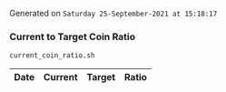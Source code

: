 Generated on `Saturday 25-September-2021 at 15:18:17`

### Current to Target Coin Ratio
`current_coin_ratio.sh`

Date|Current|Target|Ratio
---|---|---|---
